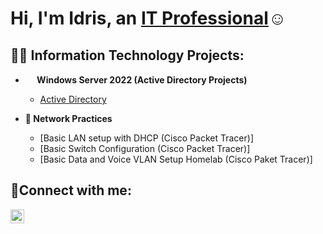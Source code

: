 <h1>Hi, I'm Idris, an <a href="https://linkedin.com/in/idris-adibelli">IT Professional</a>☺</h1>

<h2>👨‍💻 Information Technology Projects:</h2>

- <b> <img src="https://github.com/user-attachments/assets/b04b4f08-0a49-4dae-958f-0d7bf78332b7" height="15" width="15"/> Windows Server 2022 (Active Directory Projects)</b>

   - [Active Directory](https://github.com/idris-adbl/Active-Directory-Projects)

- <b>:signal_strength: Network Practices</b>

  - [Basic LAN setup with DHCP (Cisco Packet Tracer)]
  - [Basic Switch Configuration (Cisco Packet Tracer)]
  - [Basic Data and Voice VLAN Setup Homelab (Cisco Paket Tracer)]


<h2>🤳Connect with me:</h2>

[<img align="left" alt="Idris | LinkedIn" width="22px" src="https://cdn.jsdelivr.net/npm/simple-icons@v3/icons/linkedin.svg" />][linkedin]



[linkedin]: https://linkedin.com/in/idris-adibelli


